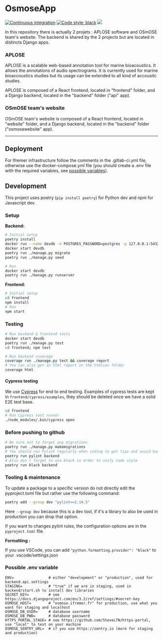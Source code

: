 # OsmoseApp

[![Continuous integration][ci-badge]][ci-link]
[![Code style: black][black-badge]][black-link]
[![][coverage-badge]][coverage-link]

[ci-badge]: https://github.com/Project-OSmOSE/osmose-app/actions/workflows/continuous-integration.yml/badge.svg
[ci-link]: https://github.com/Project-OSmOSE/osmose-app/actions/workflows/continuous-integration.yml
[black-badge]: https://img.shields.io/badge/code%20style-black-000000.svg
[black-link]: https://github.com/psf/black
[coverage-badge]: https://Project-OSmOSE.github.io/osmose-app/coverage/badge.svg
[coverage-link]: https://Project-OSmOSE.github.io/osmose-app/coverage

In this repository there is actually 2 projets : APLOSE software and OSmOSE team's website.
The backend is shared by the 2 projects but are located in distincts Django apps.

### APLOSE
APLOSE is a scalable web-based annotation tool for marine bioacoustics.
It allows the annotations of audio spectrograms. It is currently used for
marine bioaccoustics studies but its usage can be extended to all kind of
accousitc studies.

APLOSE is composed of a React frontend, located in "frontend" folder, and
a Django backend, located in the "backend" folder ("api" app).

### OSmOSE team's website
OSmOSE team's website is composed of a React frontend, located in "website" folder, and
a Django backend, located in the "backend" folder ("osmosewebsite" app).

---

## Deployment

For Ifremer infrastructure follow the comments in the .gitlab-ci.yml file, otherwise use the docker-compose.yml file (you should create a .env file with the required variables, see [possible variables](#possible-env-variable)).

## Development

This project uses poetry (`pip install poetry`) for Python dev and npm for Javascript dev.

### Setup

**Backend:**

```bash
# Initial setup
poetry install
docker run --name devdb -e POSTGRES_PASSWORD=postgres -p 127.0.0.1:5432:5432 -d postgis/postgis
docker start devdb
poetry run ./manage.py migrate
poetry run ./manage.py seed

# Run
docker start devdb
poetry run ./manage.py runserver
```

**Frontend:**

```bash
# Initial setup
cd frontend
npm install
# Run
npm start
```

### Testing

```bash
# Run backend & frontend tests
docker start devdb
poetry run ./manage.py test
cd frontend; npm test

# Run backend coverage
coverage run ./manage.py test && coverage report
# You can also get an html report in the htmlcov folder
coverage html
```

#### Cypress testing

We use [Cypress](https://docs.cypress.io) for end to end testing. Examples of cypress tests are kept in `frontend/cypress/examples`, they should be deleted once we have a solid E2E test base.

```bash
cd frontend
# Run Cypress test runner
./node_modules/.bin/cypress open
```

### Before pushing to github

```bash
# Be sure not to forget any migrations
poetry run ./manage.py makemigrations
# You should run Pylint regularly when coding to get tips and avoid bad patterns
poetry run pylint backend
# Also don't forget to use black in order to unify code style
poetry run black backend
```

### Tooling & maintenance

To update a package to a specific version do not directly edit the pyproject.toml file but rather use the following command:
```bash
poetry add --group dev "pylint==2.14.5"
```
Here `--group dev` because this is a dev tool, if it's a library to also be used in production you can drop that option.

If you want to changes pylint rules, the configuration options are in the `pyproject.toml` file.

**Formatting :**

If you use VSCode, you can add `"python.formatting.provider": "black"` to your .vscode/settings.json

### Possible .env variable

```
ENV=                # either "development" or "production", used for backend.api.settings
STAGING=            # "true" if we are in staging, used in backend/start.sh to install dev libraries
SECRET_KEY=         # see https://docs.djangoproject.com/en/3.2/ref/settings/#secret-key
OSMOSE_HOST=        # "osmose.ifremer.fr" for production, use what you want for staging and localhost
OSMOSE_DB_USER=     # database username
OSMOSE_DB_PWD=      # database password
HTTPS_PORTAL_STAGE= # see https://github.com/SteveLTN/https-portal, use "local" to test on your machine
OSMOSE_SENTRY_URL=  # if you use https://sentry.io (more for staging and production)
```
